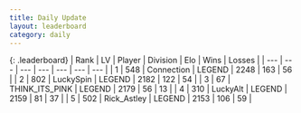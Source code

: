 ```yaml
---
title: Daily Update
layout: leaderboard
category: daily
---
```


{: .leaderboard}
| Rank | LV | Player | Division | Elo | Wins | Losses |
| --- | --- | --- | --- | --- | --- | --- |
| <span data-change="0">1</span> | 548 | <span title="ID: 539711">Connection</span> | LEGEND | <span data-change="40">2248</span> | <span data-change="25">163</span> | <span data-change="7">56</span> |
| <span data-change="0">2</span> | 802 | <span title="ID: 498412">LuckySpin</span> | LEGEND | <span data-change="-19">2182</span> | <span data-change="10">122</span> | <span data-change="6">54</span> |
| <span data-change="0">3</span> | 67 | <span title="ID: 528133">THINK_ITS_PINK</span> | LEGEND | <span data-change="0">2179</span> | <span data-change="0">56</span> | <span data-change="0">13</span> |
| <span data-change="0">4</span> | 310 | <span title="ID: 512212">LuckyAlt</span> | LEGEND | <span data-change="-11">2159</span> | <span data-change="1">81</span> | <span data-change="1">37</span> |
| <span data-change="3">5</span> | 502 | <span title="ID: 466583">Rick_Astley</span> | LEGEND | <span data-change="18">2153</span> | <span data-change="9">106</span> | <span data-change="5">59</span> |